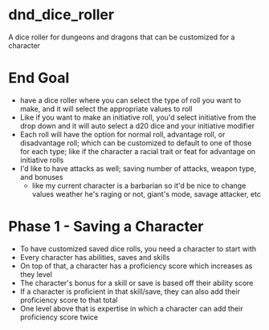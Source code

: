 # dnd_dice_roller
A dice roller for dungeons and dragons that can be customized for a character

# End Goal
- have a dice roller where you can select the type of roll you want to make, and it will select the appropriate values to roll
- Like if you want to make an initiative roll, you'd select initiative from the drop down and it will auto select a d20 dice and 
  your initiative modifier
- Each roll will have the option for normal roll, advantage roll, or disadvantage roll; which can be customized to default
  to one of those for each type; like if the character a racial trait or feat for advantage on initiative rolls
- I'd like to have attacks as well; saving number of attacks, weapon type, and bonuses
	- like my current character is a barbarian so it'd be nice to change values weather he's raging or not, giant's mode, savage attacker, etc

# Phase 1 - Saving a Character
- To have customized saved dice rolls, you need a character to start with
- Every character has abilities, saves and skills
- On top of that, a character has a proficiency score which increases as they level
- The character's bonus for a skill or save is based off their ability score
- If a character is proficient in that skill/save, they can also add their proficiency score to that total
- One level above that is expertise in which a character can add their proficiency score twice